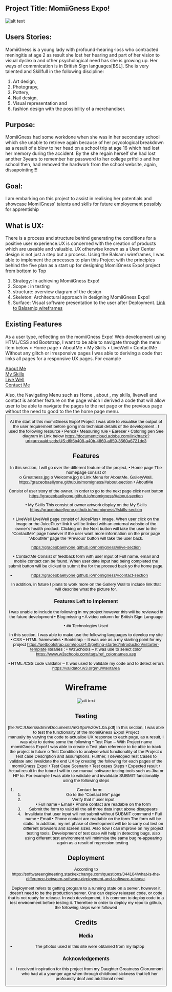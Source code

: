## Project Title: MomiiGness Expo!


![alt text](images/mockup.jpeg "Responsive Image") 


## Users Stories:
MomiiGness is a young lady with profound-hearing-loss who contracted meningitis at age 2 as result she lost her hearing and part of her vision to visual dyslexia and other psychological need has she is growing up.
Her ways of commnication is in British Sign languages[BSL].
She is very talented and Skillfull in the following discipline:
1. Art design, 
2. Photograpy,
3. Pottery, 
4. Nail design, 
5. Visual representation and 
6. fashion design with the possibility of a merchandiser.

## Purpose: 
MomiiGness had some workdone when she was in her secondary school which she unable to retrieve again because of her psycological breakdown as a result of a blow to her head on a school trip at age 16 which had lost her memory during the accident. By the she regain herself she had lost another 3years to remember her password to her college prtfolio and her school then, had removed the hardwork from the school website, again, dissapointing!!!

## Goal:
I am embarking on this project to assist in realising her potentials and showcase MomiiGness' talents and skills for future employement possibly for apprentiship

## What is UX:
There is a process and structure behind generating  the conditions for a positive user experience.UX is concerned with the creation of products which are useable and valuable. UX otherwise known as a User Center design is not just a step but a process. Using the Balsami wireframes, I was able to implement the processes to plan this Project with the principles behind the five plan as a start up for designing MomiiGness Expo! project from bottom to Top
1. Strategy: In achieving MomiiGness Expo!
2. Scope : in testing
3. structure: overview diagram of the design
4. Skeleton: Architectural approach in designing MomiiGness Expo!
5. Surface: Visual software presentation to the user after Deployment. 
[Link to Balsamiq wireframes](file:///C:/Users/admin/Documents/webpract/momiigness1.pdf)

## Existing Features
As a user type, reflecting on the momiiGness Expo! Web development using HTML/CSS and Bootstrap, I want to be able to navigate through the menu item below
•	Home page 
•	AboutMe
•	My Skills
•	LiveWell
•	ContactMe 
Without any glitch or irresponsive pages I was able to deriving a code that links all pages for a responsive UX pages. For example
 <div class="col-md3"><a href="https://graceobaellyone.github.io/momigness/#about-section" target="_blank">About Me</a></div>
                                <div class="col-md 3"><a href="https://graceobaellyone.github.io/momigness/#skills-section" target="_blank">My Skills</a></div>
                            <div class="col-md-3"><a href="https://graceobaellyone.github.io/momigness/#live-section" target="_blank">Live Well</a></div>
                        <div class="col-md-3"><a href="https://graceobaellyone.github.io/momigness/#contact-section" target="_blank">Contact Me</a></div>
                    <div class="row justify-content-end mb-5">

Also, the Navigating Menu such as Home , about , my skills, livewell and contact  is another feature on the page which I derived a code that will allow user to be able to navigate the pages to the net page or the previous page without the need to good to the the home page menu. 
                <button class="navbar-toggler" type="button" data-toggle="collapse" data-target="#navbarTogglerDemo01" aria-controls="navbarTogglerDemo01" aria-expanded="false" aria-label="Toggle navigation">
            <span class="navbar-toggler-icon"></span>
        <a class="" onclick="LiveWell"></a>
    <a class="" onclick=""></a>
<div id="button"><a href="index.html"> </a></div>

At the start of this momiiGness Expo! Project I was able to visualise the output of the user requirement before going into technical details of the development . I used the following resource 
•	Pencil
•	Measuring rule 
•	Eareser
•	Coloring pen 
See diagram in Link below 
https://documentcloud.adobe.com/link/track?uri=urn:aaid:scds:US:d6f6b408-a40b-4860-a859-3560a6721dc3

## Features

In this section, I will go over the different feature of the project, 
•	Home page
The homepage consist of  
o	Greatness.jpg 
o	Welcome.jpg
o	Link Menu for AboutMe, GalleryWall, 
https://graceobaellyone.github.io/momigness/#about-section
•	AboutMe

Consist of user story of the owner. In order to go to the next page click next button
https://graceobaellyone.github.io/momigness/#about-section

•	My Skills
This consist of owner artwork display on the My Skills
https://graceobaellyone.github.io/momigness/#skills-section

•	LiveWell
LiveWell page consist of JuicePlus+ image. When user click on the image or the JuicePlus+ link it will be linked with an external website of the owner’s health product. Clicking on the Next button will take the user to the “ContactMe” page however if the user want more information on the prior page “AboutMe” page the ‘Previous’ button will take the user back.

https://graceobaellyone.github.io/momigness/#live-section

•	ContactMe 
Consist of feedback form with user input of Full name, email and mobile contact can be found.  When user date input had being completed the submit button will be clicked to submit the for the proceed back yo the home page.

- https://graceobaellyone.github.io/momigness/#contact-section
 
In addition, in future I plans to work more on the Gallery Wall to include link that will describe what the picture for.

### Features Left to Implement
I was unable to include the following in my project however this will be reviewed in the future development
•	Blog missing 
•	A video column for British Sign Language

•	## Technologies Used

In this section, I was able to make use the following languages to develop my site  
•	CSS
•	HTML
frameworks
•	Bootstrap – It was use as a my starting point for my project
https://getbootstrap.com/docs/4.0/getting-started/introduction/#starter-template
libraries : 
•	W3Schools – It was use to select color
https://www.w3schools.com/tags/ref_colornames.asp

•	HTML /CSS code validator – It was used to validate my code and to detect errors
https://validator.w3.org/nu/#textarea

# Wireframe
                 
![alt text](images/wireframe.png "Responsive Image") 
                 
                 
## Testing
[file:///C:/Users/admin/Documents/mGXpo%20V1.0a.pdf]
In this section, I was able to test the functionality of the momiiGness Expo! Project  
manually by varying the code to actualise UX response to each page, as a result, I was able to derive some the following 
•	Test Plan – With Project name momiiGness Expo! I was able to create 
o	Test plan reference to be able to track the project in future
o	Test Condition to analyse what functionality of the Project
o	Test case Description and assumptions. 
Further, I developed Test Cases to validate and invalidate the end UX by creating the following for each pages of the momiiGness Expo!
•	Test Case Scenario
•	Test cases Steps
•	Expected result 
•	Actual result
In the future I will to use manual software testing tools such as Jira or HP to. 
For example I was able to validate and invalidate SUBMIT functionality using the following steps
1. Contact form:
    1. Go to the "Contact Me" page
    2. Verify that if user input  
•	Full name 
•	Email 
•	Phone contact are readable on the form
    3. Submit the form to valid all the all three data input above disappears    
   4.  Invalidate that user input will not submit without SUBMIT command
•	Full name 
•	Email 
•	Phone contact are readable on the form
The form will be static.
In addition, my net phase of development will be to carry out test on different browsers and screen sizes. Also how I can improve on my project testing tools. Development of test case will help in detecting bugs, also using different test environment will minimise the same bug re-appearing again as a result of regression testing. 

## Deployment

According to
 https://softwareengineering.stackexchange.com/questions/344184/what-is-the-difference-between-software-deployment-and-software-release.

Deployment refers to getting program to a running state on a server, however it doesn't need to be the production server. One can  deploy released code, or code that is not  ready for release. In web development, it is common to deploy code to a test environment before testing it. Therefore in order to deploy my repo to github, the following steps were followed

## Credits



### Media
- The photos used in this site were obtained from my laptop

### Acknowledgements

- I received inspiration for this project from my Daughter Greatness Olorunmomi who had at a younger age when through childhood sickness that left her profoundly deaf and additional need
